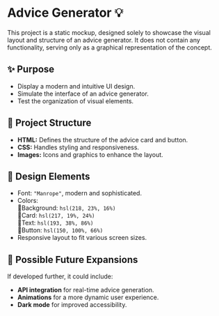<h1>Advice Generator 💡</h1>
<p>
  This project is a static mockup, designed solely to showcase the visual layout and structure of an advice generator. It does not contain any functionality, serving only as a graphical representation of the concept.
</p>
<h2>✨ Purpose</h2>
<ul>
  <li>
    Display a modern and intuitive UI design.
  </li>
  <li>
    Simulate the interface of an advice generator.
  </li>
  <li>
    Test the organization of visual elements.
  </li>
</ul>
<h2>📂 Project Structure</h2>
<ul>
  <li>
    <strong>HTML:</strong> Defines the structure of the advice card and button.
  </li>
  <li>
    <strong>CSS:</strong> Handles styling and responsiveness.
  </li>
  <li>
    <strong>Images:</strong> Icons and graphics to enhance the layout.
  </li>
</ul>
<h2>🎨 Design Elements</h2>
<ul>
  <li>
    Font: <code>"Manrope"</code>, modern and sophisticated.
  </li>
  <li>
    Colors:<br>
    🔹Background: <code>hsl(218, 23%, 16%)</code><br>
    🔹Card: <code>hsl(217, 19%, 24%)</code><br>
    🔹Text: <code>hsl(193, 38%, 86%)</code><br>
    🔹Button: <code>hsl(150, 100%, 66%)</code><br>
  </li>
  <li>
    Responsive layout to fit various screen sizes.
  </li>
</ul>
<h2>🚀 Possible Future Expansions</h2>
<p>
  If developed further, it could include:
</p>
<ul>
  <li>
    <strong>API integration</strong> for real-time advice generation.
  </li>
  <li>
    <strong>Animations</strong> for a more dynamic user experience.
  </li>
  <li>
    <strong>Dark mode</strong> for improved accessibility.
  </li>
</ul>
